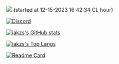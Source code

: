 ![](https://komarev.com/ghpvc/?username=iakzs&color=green&label=cool+users)
(started at 12-15-2023 16:42:34 CL hour)

[![Discord](https://lanyard.cnrad.dev/api/622795838032314388)](https://discord.com/users/622795838032314388)

[![iakzs's GitHub stats](https://github-readme-stats.vercel.app/api?username=iakzs&show_icons=true&theme=transparent)](https://github.com/anuraghazra/github-readme-stats)

[![iakzs's Top Langs](https://github-readme-stats.vercel.app/api/top-langs/?username=iakzs&layout=compact&show_icons=true&theme=transparent)](https://github.com/anuraghazra/github-readme-stats)



[![Readme Card](https://github-readme-stats.vercel.app/api/pin/?username=iakzs&repo=alettertoyou)](https://github.com/iakzs/alettertoyou)
